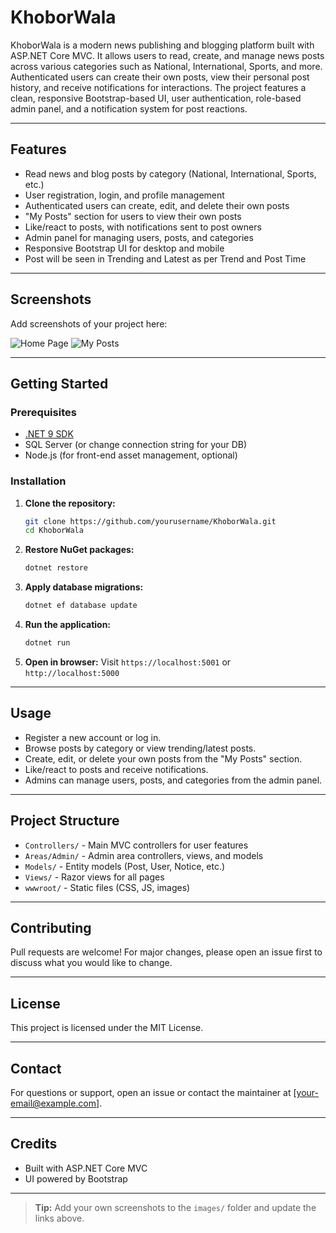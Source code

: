 

# KhoborWala

KhoborWala is a modern news publishing and blogging platform built with ASP.NET Core MVC. It allows users to read, create, and manage news posts across various categories such as National, International, Sports, and more. Authenticated users can create their own posts, view their personal post history, and receive notifications for interactions. The project features a clean, responsive Bootstrap-based UI, user authentication, role-based admin panel, and a notification system for post reactions.

---

## Features
- Read news and blog posts by category (National, International, Sports, etc.)
- User registration, login, and profile management
- Authenticated users can create, edit, and delete their own posts
- "My Posts" section for users to view their own posts
- Like/react to posts, with notifications sent to post owners
- Admin panel for managing users, posts, and categories
- Responsive Bootstrap UI for desktop and mobile
- Post will be seen in Trending and Latest as per Trend and Post Time

---

## Screenshots
Add screenshots of your project here:

![Home Page](images/homepage.png)
![My Posts](images/myposts.png)

---

## Getting Started

### Prerequisites
- [.NET 9 SDK](https://dotnet.microsoft.com/en-us/download/dotnet/9.0)
- SQL Server (or change connection string for your DB)
- Node.js (for front-end asset management, optional)

### Installation
1. **Clone the repository:**
   ```bash
   git clone https://github.com/yourusername/KhoborWala.git
   cd KhoborWala
   ```
2. **Restore NuGet packages:**
   ```bash
   dotnet restore
   ```
3. **Apply database migrations:**
   ```bash
   dotnet ef database update
   ```
4. **Run the application:**
   ```bash
   dotnet run
   ```
5. **Open in browser:**
   Visit `https://localhost:5001` or `http://localhost:5000`

---

## Usage
- Register a new account or log in.
- Browse posts by category or view trending/latest posts.
- Create, edit, or delete your own posts from the "My Posts" section.
- Like/react to posts and receive notifications.
- Admins can manage users, posts, and categories from the admin panel.

---

## Project Structure
- `Controllers/` - Main MVC controllers for user features
- `Areas/Admin/` - Admin area controllers, views, and models
- `Models/` - Entity models (Post, User, Notice, etc.)
- `Views/` - Razor views for all pages
- `wwwroot/` - Static files (CSS, JS, images)

---

## Contributing
Pull requests are welcome! For major changes, please open an issue first to discuss what you would like to change.

---

## License
This project is licensed under the MIT License.

---

## Contact
For questions or support, open an issue or contact the maintainer at [your-email@example.com].

---

## Credits
- Built with ASP.NET Core MVC
- UI powered by Bootstrap

---

> **Tip:** Add your own screenshots to the `images/` folder and update the links above.
